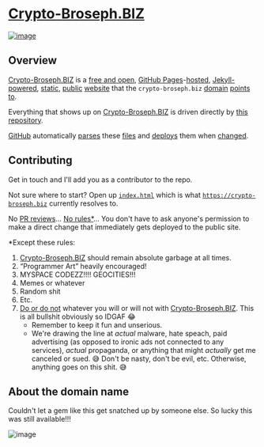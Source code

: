 # [Crypto-Broseph.BIZ](https://crypto-broseph.biz)

[![image](https://github.com/aaronsarnat/crypto-broseph.biz/assets/8367927/1746cdeb-981f-43ec-bd32-cdb7392ca85b)](https://crypto-broseph.biz)

## Overview

[Crypto-Broseph.BIZ](https://crypto-broseph.biz) is a [free and open](https://en.wikipedia.org/wiki/Unlicense), [GitHub Pages](https://pages.github.com/)-[hosted](https://en.wikipedia.org/wiki/Web_hosting_service), [Jekyll-powered](https://jekyllrb.com/), [static](https://en.wikipedia.org/wiki/Static_site_generator), [public](https://en.wikipedia.org/wiki/Public) [website](https://en.wikipedia.org/wiki/Website) that the `crypto-broseph.biz` [domain](https://en.wikipedia.org/wiki/Domain_name) [points to](https://www.cloudflare.com/).

Everything that shows up on [Crypto-Broseph.BIZ](https://crypto-broseph.biz) is driven directly by [this](https://github.com/aaronsarnat/crypto-broseph.biz/) [repository](https://en.wikipedia.org/wiki/Repository_(version_control)).

[GitHub](https://github.com/) automatically [parses](https://en.wikipedia.org/wiki/Parsing) these [files](https://en.wikipedia.org/wiki/Computer_file) and [deploys](https://github.com/aaronsarnat/crypto-broseph.biz/actions) them when [changed](https://github.com/aaronsarnat/crypto-broseph.biz/commits/main/).

## Contributing

Get in touch and I'll add you as a contributor to the repo.

Not sure where to start? Open up [`index.html`](https://github.com/aaronsarnat/crypto-broseph.biz/edit/main/index.html) which is what [`https://crypto-broseph.biz`](https://crypto-broseph.biz) currently resolves to.

No [PR reviews](https://docs.github.com/en/pull-requests/collaborating-with-pull-requests/reviewing-changes-in-pull-requests/about-pull-request-reviews)… [No rules*](https://en.wikipedia.org/wiki/Anarchy)… You don't have to ask anyone's permission to make a direct change that immediately gets deployed to the public site.

*Except these rules:

1. [Crypto-Broseph.BIZ](https://crypto-broseph.biz) should remain absolute garbage at all times.
2. “Programmer Art” heavily encouraged!
3. MYSPACE CODEZZ!!!! GEOCITIES!!!
4. Memes or whatever
5. Random shit
6. Etc.
7. [Do or do not](https://github.com/aaronsarnat/crypto-broseph.biz/assets/8367927/34512591-7df4-4af6-8ecc-e2478312524e) whatever you will or will not with [Crypto-Broseph.BIZ](https://crypto-broseph.biz). This is all bullshit obviously so IDGAF 😂
   - Remember to keep it fun and unserious.
   - We're drawing the line at *actual* malware, hate speach, paid advertising (as opposed to ironic ads not connected to any services), *actual* propaganda, or anything that might *actually* get me canceled or sued. :sweat_smile: Don't be nasty, don't be evil, etc. Otherwise, anything goes on this shit. :sweat_smile:

## About the domain name

Couldn't let a gem like this get snatched up by someone else. So lucky this was still available!!!

![image](https://github.com/aaronsarnat/crypto-broseph.biz/assets/8367927/540c186f-81cc-40e3-a4b3-dd38fad85950)
